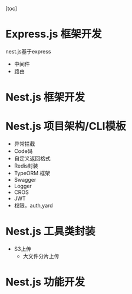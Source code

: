 [toc]

# Express.js 框架开发
nest.js基于express
- 中间件
- 路由

# Nest.js 框架开发


# Nest.js 项目架构/CLI模板
- 异常拦截
- Code码
- 自定义返回格式
- Redis封装
- TypeORM 框架
- Swagger
- Logger
- CROS
- JWT
- 权限，auth,yard

# Nest.js 工具类封装
- S3上传
  - 大文件分片上传

# Nest.js 功能开发
